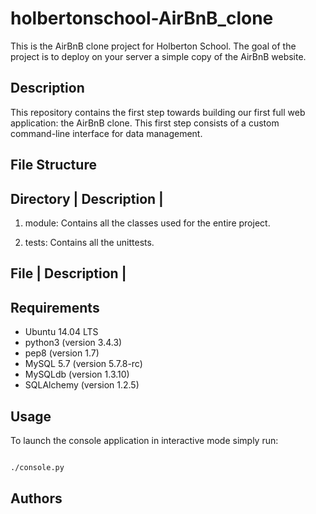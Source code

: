 # holbertonschool-AirBnB_clone
This is the AirBnB clone project for Holberton School. The goal of the project is to deploy on your server a simple copy of the AirBnB website.

## Description
This repository contains the first step towards building our first full web application: the AirBnB clone. This first step consists of a custom command-line interface for data management.

## File Structure

## Directory | Description |
1) module: Contains all the classes used for the entire project.

2) tests: Contains all the unittests.


## File | Description |




## Requirements
* Ubuntu 14.04 LTS
* python3 (version 3.4.3)
* pep8 (version 1.7)
* MySQL 5.7 (version 5.7.8-rc)
* MySQLdb (version 1.3.10)
* SQLAlchemy (version 1.2.5)


## Usage
To launch the console application in interactive mode simply run:
```bash

./console.py
```


## Authors



